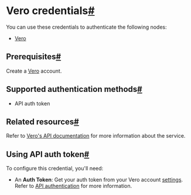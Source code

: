 [](https://github.com/n8n-io/n8n-docs/edit/main/docs/integrations/builtin/credentials/vero.md "Edit this page")

# Vero credentials[#](#vero-credentials "Permanent link")

You can use these credentials to authenticate the following nodes:

*   [Vero](../../app-nodes/n8n-nodes-base.vero/)

## Prerequisites[#](#prerequisites "Permanent link")

Create a [Vero](https://getvero.com/) account.

## Supported authentication methods[#](#supported-authentication-methods "Permanent link")

*   API auth token

## Related resources[#](#related-resources "Permanent link")

Refer to [Vero's API documentation](https://developers.getvero.com/track-api-reference/#/) for more information about the service.

## Using API auth token[#](#using-api-auth-token "Permanent link")

To configure this credential, you'll need:

*   An **Auth Token**: Get your auth token from your Vero account [settings](https://app.getvero.com/settings/project). Refer to [API authentication](https://developers.getvero.com/track-api-reference/#/#authentication) for more information.